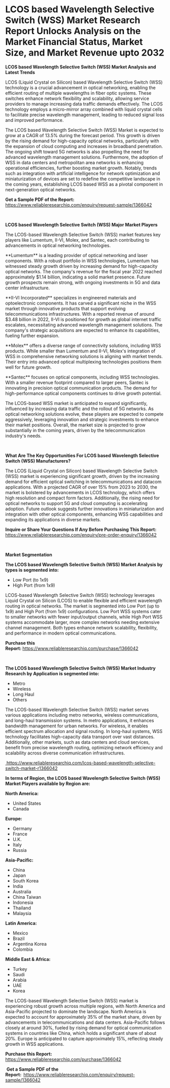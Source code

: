 <p><h1>LCOS based Wavelength Selective Switch (WSS) Market Research Report Unlocks Analysis on the Market Financial Status, Market Size, and Market Revenue upto 2032</h1></p><p><strong>LCOS based Wavelength Selective Switch (WSS) Market Analysis and Latest Trends</strong></p>
<p><p>LCOS (Liquid Crystal on Silicon) based Wavelength Selective Switch (WSS) technology is a crucial advancement in optical networking, enabling the efficient routing of multiple wavelengths in fiber optic systems. These switches enhance network flexibility and scalability, allowing service providers to manage increasing data traffic demands effectively. The LCOS technology employs a micro-mirror array combined with liquid crystal cells to facilitate precise wavelength management, leading to reduced signal loss and improved performance.</p><p>The LCOS based Wavelength Selective Switch (WSS) Market is expected to grow at a CAGR of 13.5% during the forecast period. This growth is driven by the rising demand for high-capacity optical networks, particularly with the expansion of cloud computing and increases in broadband penetration. The ongoing shift toward 5G networks is also propelling the need for advanced wavelength management solutions. Furthermore, the adoption of WSS in data centers and metropolitan area networks is enhancing operational efficiencies, further boosting market growth. Notably, trends such as integration with artificial intelligence for network optimization and miniaturization of devices are set to redefine the competitive landscape in the coming years, establishing LCOS based WSS as a pivotal component in next-generation optical networks.</p></p>
<p><strong>Get a Sample PDF of the Report:&nbsp;</strong> <a href="https://www.reliableresearchiq.com/enquiry/request-sample/1366042?utm_campaign=1170&utm_medium=2&utm_source=Github&utm_content=ia&utm_term=15042025&utm_id=lcos-based-wavelength-selective-switch-wss">https://www.reliableresearchiq.com/enquiry/request-sample/1366042</a></p>
<p>&nbsp;</p>
<p><strong>LCOS based Wavelength Selective Switch (WSS) Major Market Players</strong></p>
<p><p>The LCOS-based Wavelength Selective Switch (WSS) market features key players like Lumentum, II-VI, Molex, and Santec, each contributing to advancements in optical networking technologies.</p><p>**Lumentum** is a leading provider of optical networking and laser components. With a robust portfolio in WSS technologies, Lumentum has witnessed steady growth driven by increasing demand for high-capacity optical networks. The company's revenue for the fiscal year 2022 reached approximately $1.14 billion, indicating a solid market presence. Future growth prospects remain strong, with ongoing investments in 5G and data center infrastructure.</p><p>**II-VI Incorporated** specializes in engineered materials and optoelectronic components. It has carved a significant niche in the WSS market through innovative products that support evolving telecommunications infrastructures. With a reported revenue of around $3.48 billion in 2022, II-VI is positioned for growth as global internet traffic escalates, necessitating advanced wavelength management solutions. The company's strategic acquisitions are expected to enhance its capabilities, fueling further expansion.</p><p>**Molex** offers a diverse range of connectivity solutions, including WSS products. While smaller than Lumentum and II-VI, Molex's integration of WSS in comprehensive networking solutions is aligning with market trends. Their entry into advanced optical multiplexing technologies positions them well for future growth.</p><p>**Santec** focuses on optical components, including WSS technologies. With a smaller revenue footprint compared to larger peers, Santec is innovating in precision optical communication products. The demand for high-performance optical components continues to drive growth potential.</p><p>The LCOS-based WSS market is anticipated to expand significantly, influenced by increasing data traffic and the rollout of 5G networks. As optical networking solutions evolve, these players are expected to compete aggressively, leveraging innovation and strategic investments to enhance their market positions. Overall, the market size is projected to grow substantially in the coming years, driven by the telecommunication industry's needs.</p></p>
<p>&nbsp;</p>
<p><strong>What Are The Key Opportunities For LCOS based Wavelength Selective Switch (WSS) Manufacturers?</strong></p>
<p><p>The LCOS (Liquid Crystal on Silicon) based Wavelength Selective Switch (WSS) market is experiencing significant growth, driven by the increasing demand for efficient optical switching in telecommunications and datacom applications. With a projected CAGR of over 15% from 2023 to 2030, the market is bolstered by advancements in LCOS technology, which offers high resolution and compact form factors. Additionally, the rising need for optical networks to support 5G and cloud computing is accelerating adoption. Future outlook suggests further innovations in miniaturization and integration with other optical components, enhancing WSS capabilities and expanding its applications in diverse markets.</p></p>
<p><strong>Inquire or Share Your Questions If Any Before Purchasing This Report:</strong> <a href="https://www.reliableresearchiq.com/enquiry/pre-order-enquiry/1366042?utm_campaign=1170&utm_medium=2&utm_source=Github&utm_content=ia&utm_term=15042025&utm_id=lcos-based-wavelength-selective-switch-wss">https://www.reliableresearchiq.com/enquiry/pre-order-enquiry/1366042</a></p>
<p>&nbsp;</p>
<p><strong>Market Segmentation</strong></p>
<p><strong>The LCOS based Wavelength Selective Switch (WSS) Market Analysis by types is segmented into:</strong></p>
<p><ul><li>Low Port (to 1x9)</li><li>High Port (from 1x9)</li></ul></p>
<p><p>LCOS-based Wavelength Selective Switch (WSS) technology leverages Liquid Crystal on Silicon (LCOS) to enable flexible and efficient wavelength routing in optical networks. The market is segmented into Low Port (up to 1x9) and High Port (from 1x9) configurations. Low Port WSS systems cater to smaller networks with fewer input/output channels, while High Port WSS systems accommodate larger, more complex networks needing extensive channel management. Both types enhance network scalability, flexibility, and performance in modern optical communications.</p></p>
<p><strong>Purchase this Report:&nbsp;</strong><a href="https://www.reliableresearchiq.com/purchase/1366042?utm_campaign=1170&utm_medium=2&utm_source=Github&utm_content=ia&utm_term=15042025&utm_id=lcos-based-wavelength-selective-switch-wss">https://www.reliableresearchiq.com/purchase/1366042</a></p>
<p>&nbsp;</p>
<p><strong>The LCOS based Wavelength Selective Switch (WSS) Market Industry Research by Application is segmented into:</strong></p>
<p><ul><li>Metro</li><li>Wireless</li><li>Long Haul</li><li>Others</li></ul></p>
<p><p>The LCOS-based Wavelength Selective Switch (WSS) market serves various applications including metro networks, wireless communications, and long-haul transmission systems. In metro applications, it enhances bandwidth management for urban networks. For wireless, it enables efficient spectrum allocation and signal routing. In long-haul systems, WSS technology facilitates high-capacity data transport over vast distances. Additionally, other markets, such as data centers and cloud services, benefit from precise wavelength routing, optimizing network efficiency and scalability across diverse communication infrastructures.</p></p>
<p><a href="https://www.reliableresearchiq.com/lcos-based-wavelength-selective-switch-market-r1366042?utm_campaign=1170&utm_medium=2&utm_source=Github&utm_content=ia&utm_term=15042025&utm_id=lcos-based-wavelength-selective-switch-wss">&nbsp;https://www.reliableresearchiq.com/lcos-based-wavelength-selective-switch-market-r1366042</a></p>
<p><strong>In terms of Region, the LCOS based Wavelength Selective Switch (WSS) Market Players available by Region are:</strong></p>
<p>
    <p> <strong> North America: </strong>
        <ul>
            <li>United States</li>
            <li>Canada</li>
        </ul>
        </p> 
    <p> <strong> Europe: </strong>
        <ul>
            <li>Germany</li>
            <li>France</li>
            <li>U.K.</li>
            <li>Italy</li>
            <li>Russia</li>
        </ul>
        </p> 
    <p> <strong> Asia-Pacific: </strong>
        <ul>
            <li>China</li>
            <li>Japan</li>
            <li>South Korea</li>
            <li>India</li>
            <li>Australia</li>
            <li>China Taiwan</li>
            <li>Indonesia</li>
            <li>Thailand</li>
            <li>Malaysia</li>
        </ul>
        </p> 
    <p> <strong> Latin America: </strong>
        <ul>
            <li>Mexico</li>
            <li>Brazil</li>
            <li>Argentina Korea</li>
            <li>Colombia</li>
        </ul>
        </p> 
    <p> <strong> Middle East & Africa: </strong>
        <ul>
            <li>Turkey</li>
            <li>Saudi</li>
            <li>Arabia</li>
            <li>UAE</li>
            <li>Korea</li>
        </ul>
    </p>
    </p>
<p><p>The LCOS-based Wavelength Selective Switch (WSS) market is experiencing robust growth across multiple regions, with North America and Asia-Pacific projected to dominate the landscape. North America is expected to account for approximately 35% of the market share, driven by advancements in telecommunications and data centers. Asia-Pacific follows closely at around 30%, fueled by rising demand for optical communication systems in countries like China, which holds a significant share of about 20%. Europe is anticipated to capture approximately 15%, reflecting steady growth in WSS applications.</p></p>
<p><strong>Purchase this Report: </strong><a href="https://www.reliableresearchiq.com/purchase/1366042?utm_campaign=1170&utm_medium=2&utm_source=Github&utm_content=ia&utm_term=15042025&utm_id=lcos-based-wavelength-selective-switch-wss">https://www.reliableresearchiq.com/purchase/1366042</a></p>
<p>&nbsp;<strong>Get a Sample PDF of the Report:&nbsp;&nbsp;</strong><a href="https://www.reliableresearchiq.com/enquiry/request-sample/1366042?utm_campaign=1170&utm_medium=2&utm_source=Github&utm_content=ia&utm_term=15042025&utm_id=lcos-based-wavelength-selective-switch-wss">https://www.reliableresearchiq.com/enquiry/request-sample/1366042</a></p>
<p><strong></strong></p>
<p><p></p><p></p><p></p></p>